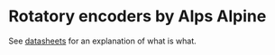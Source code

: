 # Rotatory encoders by Alps Alpine

See [datasheets](https://eu.mouser.com/datasheet/2/15/EC11-1370808.pdf) for an explanation of what is what.

